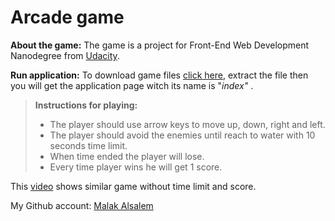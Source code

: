 Arcade game 
===========

**About the game:**
The game is a project for Front-End Web Development Nanodegree from [Udacity][1].

**Run application:**
To download game files [click here][3], extract the file then you will get the application page witch its name is "*index"* .

> **Instructions for playing:**
> - The player should use arrow keys to move up, down, right and left.
> - The player should avoid the enemies until reach to water with 10 seconds time limit.
> - When time ended the player will lose.
> - Every time player wins he will get 1 score.

This [video][4] shows similar game without time limit and score. 

My Github account: [Malak Alsalem][5]


  [1]: https://www.udacity.com/ 
  [3]: https://github.com/SafiahAlsalem/Arcade-game/archive/master.zip 
  [4]: https://www.youtube.com/watch?v=SxeHV1kt7iU&feature=youtu.be
  [5]: https://github.com/MalakAlsalem 
